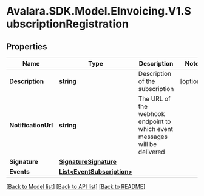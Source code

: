 # Avalara.SDK.Model.EInvoicing.V1.SubscriptionRegistration

## Properties

Name | Type | Description | Notes
------------ | ------------- | ------------- | -------------
**Description** | **string** | Description of the subscription | [optional] 
**NotificationUrl** | **string** | The URL of the webhook endpoint to which event messages will be delivered | 
**Signature** | [**SignatureSignature**](SignatureSignature.md) |  | 
**Events** | [**List&lt;EventSubscription&gt;**](EventSubscription.md) |  | 

[[Back to Model list]](../../../README.md#documentation-for-models) [[Back to API list]](../../../README.md#documentation-for-api-endpoints) [[Back to README]](../../../README.md)

